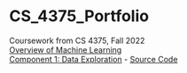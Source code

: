 # CS_4375_Portfolio
Coursework from CS 4375, Fall 2022  
[Overview of Machine Learning](https://github.com/JGBlade/CS_4375_Portfolio/blob/253897d3ee51e9ceb7c3a70bf62097f6b26a49e5/Overview_of_ML.pdf)  
[Component 1: Data Exploration](https://github.com/JGBlade/CS_4375_Portfolio/blob/53add0ff9b3351c6f3d33b0365470cc2e46a4e45/Portfolio%20Component%201%20Data%20Exploration.docx) - [Source Code](https://github.com/JGBlade/CS_4375_Portfolio/blob/53add0ff9b3351c6f3d33b0365470cc2e46a4e45/Data%20Exploration%20main.cpp)   
